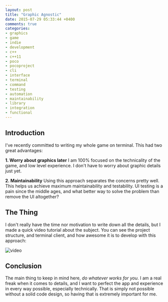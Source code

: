 ```yaml
---
layout: post
title: "Graphic Agnostic"
date: 2015-07-29 05:33:44 +0400
comments: true
categories: 
- graphics
- game
- indie
- development
- c++
- c++11
- poco
- pocoproject
- cli
- interface
- terminal
- command
- testing
- automation
- maintainability
- library
- integration
- functional
---
```


## Introduction

I've recently committed to writing my whole game on terminal. This had two great advantages:

__1. Worry about graphics later__
I am 100% focused on the technicality of the game, and low level experience. I don't have to worry about graphic details just yet.

__2. Maintainability__
Using this approach separates the concerns pretty well. This helps us achieve maximum maintainability and testability. UI testing is a pain since the middle ages, and what better way to solve the problem than remove the UI altogether?

## The Thing

I don't really have the time nor motivation to write down all the details, but I made a quick video tutorial about the subject. You can see the project structure, and terminal client, and how awesome it is to develop with this approach:

![video](https://www.youtube.com/watch?v=326vKdiAn4g)

## Conclusion

The main thing to keep in mind here, _do whatever works for you_. I am a real freak when it comes to details, and I want to perfect the app and experience in every way possible, especially technically. That is simply not possible without a solid code design, so having that is extremely important for me.
